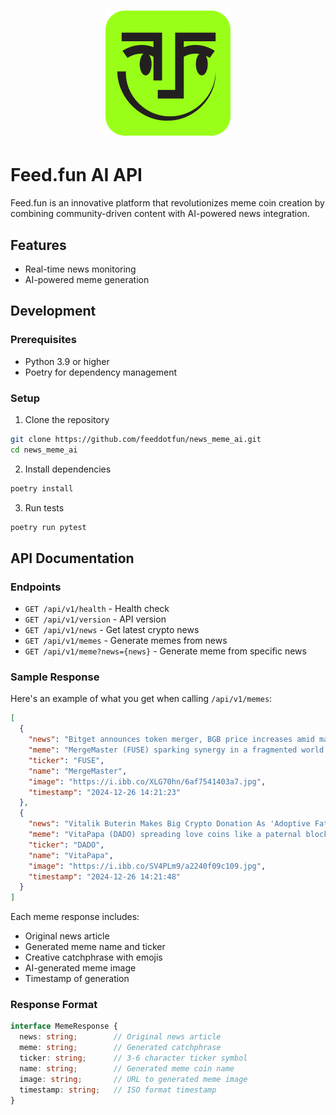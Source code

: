 # <div align="center"><img src="assets/logo.svg" width="200" height="200" alt="feed.fun"></div>

# Feed.fun AI API

Feed.fun is an innovative platform that revolutionizes meme coin creation by combining community-driven content with AI-powered news integration.

## Features

- Real-time news monitoring
- AI-powered meme generation

## Development

### Prerequisites

- Python 3.9 or higher
- Poetry for dependency management

### Setup

1. Clone the repository
```bash
git clone https://github.com/feeddotfun/news_meme_ai.git
cd news_meme_ai
```

2. Install dependencies
```bash
poetry install
```

3. Run tests
```bash
poetry run pytest
```

## API Documentation

### Endpoints

- `GET /api/v1/health` - Health check
- `GET /api/v1/version` - API version
- `GET /api/v1/news` - Get latest crypto news
- `GET /api/v1/memes` - Generate memes from news
- `GET /api/v1/meme?news={news}` - Generate meme from specific news

### Sample Response

Here's an example of what you get when calling `/api/v1/memes`:

```json
[
  {
    "news": "Bitget announces token merger, BGB price increases amid market-wide declines",
    "meme": "MergeMaster (FUSE) sparking synergy in a fragmented world ⚡🕸️💻 🚀",
    "ticker": "FUSE",
    "name": "MergeMaster",
    "image": "https://i.ibb.co/XLG70hn/6af7541403a7.jpg",
    "timestamp": "2024-12-26 14:21:23"
  },
  {
    "news": "Vitalik Buterin Makes Big Crypto Donation As 'Adoptive Father'",
    "meme": "VitaPapa (DADO) spreading love coins like a paternal blockchain wizard ⚡📈❤️😊",
    "ticker": "DADO",
    "name": "VitaPapa",
    "image": "https://i.ibb.co/SV4PLm9/a2240f09c109.jpg",
    "timestamp": "2024-12-26 14:21:48"
  }
]
```

Each meme response includes:
- Original news article
- Generated meme name and ticker
- Creative catchphrase with emojis
- AI-generated meme image
- Timestamp of generation

### Response Format

```typescript
interface MemeResponse {
  news: string;        // Original news article
  meme: string;        // Generated catchphrase
  ticker: string;      // 3-6 character ticker symbol
  name: string;        // Generated meme coin name
  image: string;       // URL to generated meme image
  timestamp: string;   // ISO format timestamp
}
```
